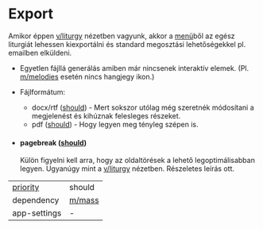 Export
===
Amikor éppen [v/liturgy](../view/liturgy.md) nézetben vagyunk, akkor a [menü](../views/menu.md)ből az egész liturgiát lehessen kiexportálni és standard megosztási lehetőségekkel pl. emailben elküldeni. 

- Egyetlen fájllá generálás amiben már nincsenek interaktív elemek. (Pl. [m/melodies](melodies.md) esetén nincs hangjegy ikon.)
- Fájlformátum: 
  - docx/rtf ([should](../definitions.md#priorities)) - Mert sokszor utólag még szeretnék módosítani a megjelenést és kihúznak felesleges részeket.
  - pdf ([should](../definitions.md#priorities)) - Hogy legyen meg tényleg szépen is.

- #### pagebreak ([should](../definitions.md#priorities))
    Külön figyelni kell arra, hogy az oldaltörések a lehető legoptimálisabban legyen. Ugyanúgy mint a [v/liturgy](../view/liturgy) nézetben. Részeletes leírás ott.

|||
| --- | --- |
| [priority](../definitions.md#priorities) | should |
| dependency | [m/mass](mass.md) |
| app-settings | - |